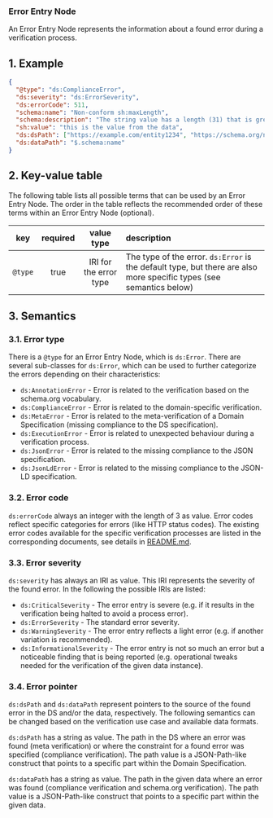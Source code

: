 ### Error Entry Node

An Error Entry Node represents the information about a found error during a verification process.

## 1. Example

```json
{
  "@type": "ds:ComplianceError",
  "ds:severity": "ds:ErrorSeverity",
  "ds:errorCode": 511,
  "schema:name": "Non-conform sh:maxLength",
  "schema:description": "The string value has a length (31) that is greater than allowed (20) by the domain specification.",
  "sh:value": "this is the value from the data",
  "ds:dsPath": ["https://example.com/entity1234", "https://schema.org/name"],
  "ds:dataPath": "$.schema:name"
}
```

## 2. Key-value table

The following table lists all possible terms that can be used by an Error Entry Node. The order in the table reflects the recommended order of these terms within an Error Entry Node (optional).

| key | required | value type | description |
| :---: | :---: | :---: | :--- |
| `@type` | true | IRI for the error type | The type of the error. `ds:Error` is the default type, but there are also more specific types (see semantics below) |

## 3. Semantics

### 3.1. Error type

There is a `@type` for an Error Entry Node, which is `ds:Error`. There are several sub-classes for `ds:Error`, which can be used to further categorize the errors depending on their characteristics:

* `ds:AnnotationError` - Error is related to the verification based on the schema.org vocabulary.
* `ds:ComplianceError` - Error is related to the domain-specific verification.
* `ds:MetaError` - Error is related to the meta-verification of a Domain Specification (missing compliance to the DS specification).
* `ds:ExecutionError` - Error is related to unexpected behaviour during a verification process.
* `ds:JsonError` - Error is related to the missing compliance to the JSON specification.
* `ds:JsonLdError` - Error is related to the missing compliance to the JSON-LD specification.

### 3.2. Error code

`ds:errorCode` always an integer with the length of 3 as value. Error codes reflect specific categories for errors (like HTTP status codes). The existing error codes available for the specific verification processes are listed in the corresponding documents, see details in [README.md](./README.md).

### 3.3. Error severity

`ds:severity` has always an IRI as value. This IRI represents the severity of the found error. In the following the possible IRIs are listed:

* `ds:CriticalSeverity` - The error entry is severe (e.g. if it results in the verification being halted to avoid a process error).
* `ds:ErrorSeverity` - The standard error severity.
* `ds:WarningSeverity` - The error entry reflects a light error (e.g. if another variation is recommended).
* `ds:InformationalSeverity` - The error entry is not so much an error but a noticeable finding that is being reported (e.g. operational tweaks needed for the verification of the given data instance).

### 3.4. Error pointer

`ds:dsPath` and `ds:dataPath` represent pointers to the source of the found error in the DS and/or the data, respectively. The following semantics can be changed based on the verification use case and available data formats.

`ds:dsPath` has a string as value. The path in the DS where an error was found (meta verification) or where the constraint for a found error was specified (compliance verification). The path value is a JSON-Path-like construct that points to a specific part within the Domain Specification.

`ds:dataPath` has a string as value. The path in the given data where an error was found (compliance verification and schema.org verification). The path value is a JSON-Path-like construct that points to a specific part within the given data.
